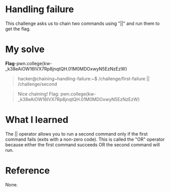 # Handling failure
This challenge asks us to chain two commands using "||" and run them to get the flag.
# My solve
**Flag**-pwn.college{kw-_k38eAiOW16IVX7Rp8jnqtQH.01M0MDOxwyN5EzNzEzW}

>hacker@chaining~handling-failure:~$ /challenge/first-failure ||  /challenge/second

>Nice chaining! Flag: pwn.college{kw-_k38eAiOW16IVX7Rp8jnqtQH.01M0MDOxwyN5EzNzEzW}

# What I learned
The || operator allows you to run a second command only if the first command fails (exits with a non-zero code). This is called the "OR" operator because either the first command succeeds OR the second command will run.

# Reference
None.
